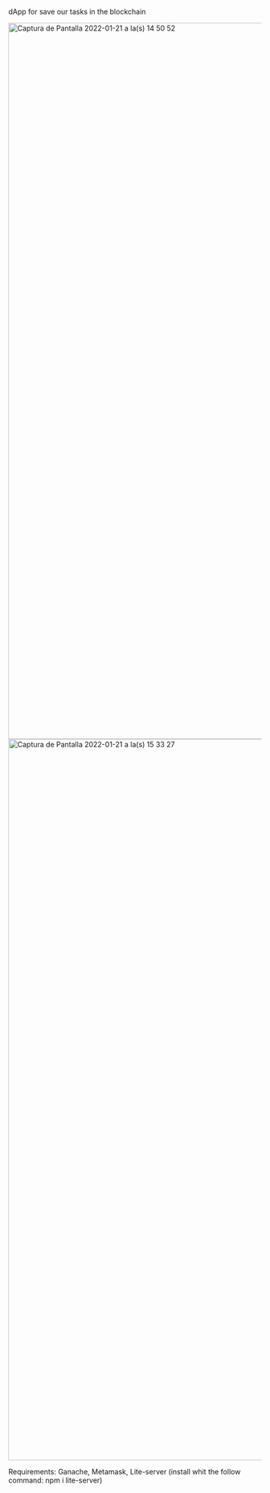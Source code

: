 dApp for save our tasks in the blockchain

<img width="1423" alt="Captura de Pantalla 2022-01-21 a la(s) 14 50 52" src="https://user-images.githubusercontent.com/80055841/150581122-f01a9f5b-70d3-4061-80c8-f6b415dc261f.png">


<img width="1433" alt="Captura de Pantalla 2022-01-21 a la(s) 15 33 27" src="https://user-images.githubusercontent.com/80055841/150581786-01a0fe69-b9e5-4297-8099-aec4aaad659f.png">




Requirements:
Ganache, 
 Metamask,
 Lite-server (install whit the follow command: npm i lite-server)

